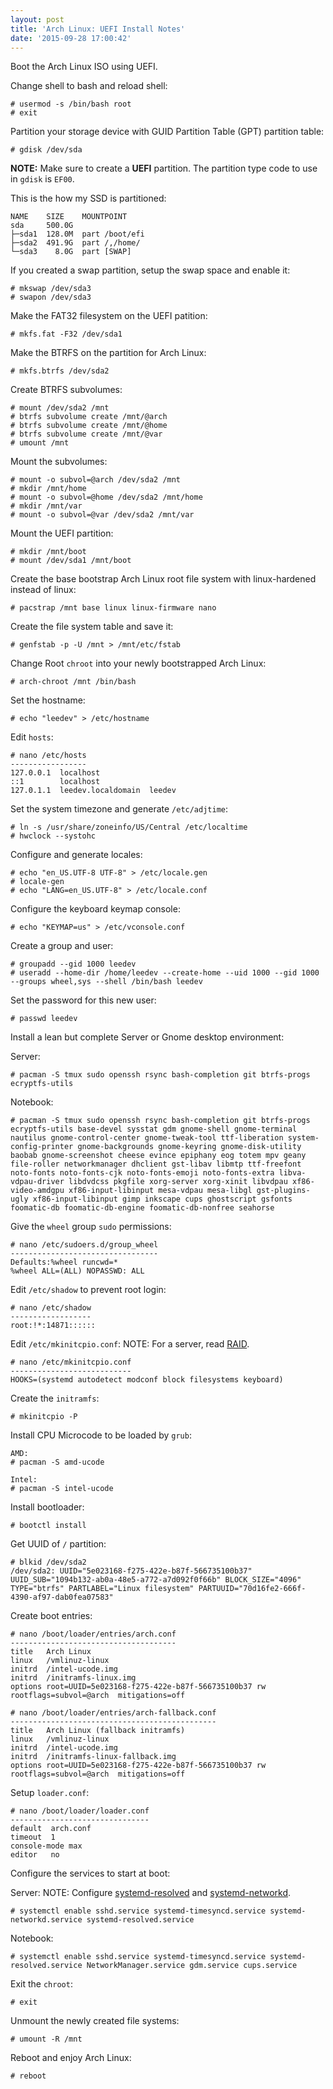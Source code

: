 ```yaml
---
layout: post
title: 'Arch Linux: UEFI Install Notes'
date: '2015-09-28 17:00:42'
---
```


Boot the Arch Linux ISO using UEFI.

Change shell to bash and reload shell:

```
# usermod -s /bin/bash root
# exit
```

Partition your storage device with GUID Partition Table (GPT) partition table:

```
# gdisk /dev/sda
```
__NOTE:__ Make sure to create a __UEFI__ partition.  The partition type code to use in `gdisk` is `EF00`.

This is the how my SSD is partitioned:

```
NAME    SIZE    MOUNTPOINT
sda     500.0G
├─sda1  128.0M  part /boot/efi
├─sda2  491.9G  part /,/home/
└─sda3    8.0G  part [SWAP]
```

If you created a swap partition, setup the swap space and enable it:

```
# mkswap /dev/sda3
# swapon /dev/sda3
```

Make the FAT32 filesystem on the UEFI patition:

```
# mkfs.fat -F32 /dev/sda1
```

Make the BTRFS on the partition for Arch Linux:

```
# mkfs.btrfs /dev/sda2
```

Create BTRFS subvolumes:

```
# mount /dev/sda2 /mnt
# btrfs subvolume create /mnt/@arch
# btrfs subvolume create /mnt/@home
# btrfs subvolume create /mnt/@var
# umount /mnt
```

Mount the subvolumes:

```
# mount -o subvol=@arch /dev/sda2 /mnt
# mkdir /mnt/home
# mount -o subvol=@home /dev/sda2 /mnt/home
# mkdir /mnt/var
# mount -o subvol=@var /dev/sda2 /mnt/var
```

Mount the UEFI partition:

```
# mkdir /mnt/boot
# mount /dev/sda1 /mnt/boot
```

Create the base bootstrap Arch Linux root file system with linux-hardened instead of linux:

```
# pacstrap /mnt base linux linux-firmware nano
```

Create the file system table and save it:

```
# genfstab -p -U /mnt > /mnt/etc/fstab
```

Change Root `chroot` into your newly bootstrapped Arch Linux:

```
# arch-chroot /mnt /bin/bash
```

Set the hostname:

```
# echo "leedev" > /etc/hostname
```

Edit `hosts`:

```
# nano /etc/hosts
-----------------
127.0.0.1  localhost
::1        localhost
127.0.1.1  leedev.localdomain  leedev
```

Set the system timezone and generate `/etc/adjtime`:

```
# ln -s /usr/share/zoneinfo/US/Central /etc/localtime
# hwclock --systohc
```

Configure and generate locales:

```
# echo "en_US.UTF-8 UTF-8" > /etc/locale.gen
# locale-gen
# echo "LANG=en_US.UTF-8" > /etc/locale.conf
```

Configure the keyboard keymap console:

```
# echo "KEYMAP=us" > /etc/vconsole.conf
```

Create a group and user:

```
# groupadd --gid 1000 leedev
# useradd --home-dir /home/leedev --create-home --uid 1000 --gid 1000 --groups wheel,sys --shell /bin/bash leedev
```

Set the password for this new user:

```
# passwd leedev
```

Install a lean but complete Server or Gnome desktop environment:

Server:

```
# pacman -S tmux sudo openssh rsync bash-completion git btrfs-progs ecryptfs-utils
```

Notebook:

```
# pacman -S tmux sudo openssh rsync bash-completion git btrfs-progs ecryptfs-utils base-devel sysstat gdm gnome-shell gnome-terminal nautilus gnome-control-center gnome-tweak-tool ttf-liberation system-config-printer gnome-backgrounds gnome-keyring gnome-disk-utility baobab gnome-screenshot cheese evince epiphany eog totem mpv geany file-roller networkmanager dhclient gst-libav libmtp ttf-freefont noto-fonts noto-fonts-cjk noto-fonts-emoji noto-fonts-extra libva-vdpau-driver libdvdcss pkgfile xorg-server xorg-xinit libvdpau xf86-video-amdgpu xf86-input-libinput mesa-vdpau mesa-libgl gst-plugins-ugly xf86-input-libinput gimp inkscape cups ghostscript gsfonts foomatic-db foomatic-db-engine foomatic-db-nonfree seahorse
```

Give the `wheel` group `sudo` permissions:

```
# nano /etc/sudoers.d/group_wheel
---------------------------------
Defaults:%wheel runcwd=*
%wheel ALL=(ALL) NOPASSWD: ALL
```

Edit `/etc/shadow` to prevent root login:

```
# nano /etc/shadow
------------------
root:!*:14871::::::
```

Edit `/etc/mkinitcpio.conf`:
NOTE: For a server, read [RAID](https://wiki.archlinux.org/index.php/RAID).

```
# nano /etc/mkinitcpio.conf
---------------------------
HOOKS=(systemd autodetect modconf block filesystems keyboard)
```

Create the `initramfs`:

```
# mkinitcpio -P
```

Install CPU Microcode to be loaded by `grub`:
```
AMD:
# pacman -S amd-ucode

Intel:
# pacman -S intel-ucode
```

Install bootloader:

```
# bootctl install
```

Get UUID of `/` partition:

```
# blkid /dev/sda2
/dev/sda2: UUID="5e023168-f275-422e-b87f-566735100b37" UUID_SUB="1094b132-ab0a-48e5-a772-a7d092f0f66b" BLOCK_SIZE="4096" TYPE="btrfs" PARTLABEL="Linux filesystem" PARTUUID="70d16fe2-666f-4390-af97-dab0fea07583"
```

Create boot entries:

```
# nano /boot/loader/entries/arch.conf
-------------------------------------
title   Arch Linux
linux   /vmlinuz-linux
initrd  /intel-ucode.img
initrd  /initramfs-linux.img
options root=UUID=5e023168-f275-422e-b87f-566735100b37 rw rootflags=subvol=@arch  mitigations=off
```

```
# nano /boot/loader/entries/arch-fallback.conf
----------------------------------------------
title   Arch Linux (fallback initramfs)
linux   /vmlinuz-linux
initrd  /intel-ucode.img
initrd  /initramfs-linux-fallback.img
options root=UUID=5e023168-f275-422e-b87f-566735100b37 rw rootflags=subvol=@arch  mitigations=off
```

Setup `loader.conf`: 

```
# nano /boot/loader/loader.conf
-------------------------------
default  arch.conf
timeout  1
console-mode max
editor   no
```

Configure the services to start at boot:

Server:
NOTE: Configure [systemd-resolved](https://wiki.archlinux.org/index.php/Systemd-resolved) and [systemd-networkd](https://wiki.archlinux.org/index.php/Systemd-networkd).

```
# systemctl enable sshd.service systemd-timesyncd.service systemd-networkd.service systemd-resolved.service
```

Notebook:

```
# systemctl enable sshd.service systemd-timesyncd.service systemd-resolved.service NetworkManager.service gdm.service cups.service
```

Exit the `chroot`:

```
# exit
```

Unmount the newly created file systems:

```
# umount -R /mnt
```

Reboot and enjoy Arch Linux:

```
# reboot
```
